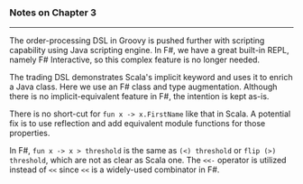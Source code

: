### Notes on Chapter 3 ###

---

The order-processing DSL in Groovy is pushed further with scripting capability using Java scripting engine. 
In F#, we have a great built-in REPL, namely F# Interactive, so this complex feature is no longer needed.

The trading DSL demonstrates Scala's implicit keyword and uses it to enrich a Java class. 
Here we use an F# class and type augmentation.
Although there is no implicit-equivalent feature in F#, the intention is kept as-is.

There is no short-cut for `fun x -> x.FirstName` like that in Scala. 
A potential fix is to use reflection and add equivalent module functions for those properties.

In F#, `fun x -> x > threshold` is the same as `(<) threshold` or `flip (>) threshold`, which are not as clear as Scala one.
The `<<-` operator is utilized instead of `<<` since `<<` is a widely-used combinator in F#.